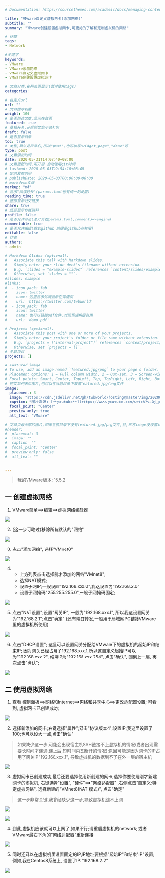 ```yaml
---
# Documentation: https://sourcethemes.com/academic/docs/managing-content/

title: "VMware自定义虚拟网卡(添加网络)"
subtitle: ""
summary: "VMware创建设置虚拟网卡,可更好的了解和定制虚拟机的网络"

# 标签
tags: 
- Network

#关键字
keywords:
- VMware
- VMware添加网络
- VMware自定义虚拟网卡
- VMware创建设置虚拟网卡

# 文章分类,在列表页显示(暂时使用tags)
categories: 

# 自定义url
url: ""
# 文章排序权重
weight: 100
# 是否精选文章,显示在首页
featured: true
# 草稿开关,开启则文章不会打包
draft: false
# 是否显示目录
toc: true
# 类型,默认是目录名,所以"post",也可以写"widget_page","dosc"等
type: post
# 文章添加时间
date: 2020-05-31T14:07:40+08:00
# 文章更新时间,可开启 自动使用git时间
# lastmod: 2020-05-03T19:54:10+08:00
# 定时发布时间
# publishDate: 2020-05-03T00:00:00+08:00
# markdown文档
markup: "md"
# 显示"阅读时长"(params.toml也有统一的设置)
reading_time: true
# 底部显示社交链接
share: true
# 底部显示作者资料
profile: false
# 是否允许评论(总开关在params.toml,comments=>engine)
commentable: true
# 是否允许编辑(跳到github,前提是github有权限)
editable: false
# 作者
authors: 
- admin

# Markdown Slides (optional).
#   Associate this talk with Markdown slides.
#   Simply enter your slide deck's filename without extension.
#   E.g. `slides = "example-slides"` references `content/slides/example-slides.md`.
#   Otherwise, set `slides = ""`.
#slides: example
#links:
#  - icon_pack: fab
#    icon: twitter
#    name: 这里显示外链显示在详情页
#    url: 'https://twitter.com/twbworld'
#  - icon_pack: fab
#    icon: twitter
#    name: 也可以链接pdf文件,对现场讲解很有用
#    url: 'demo.pdf'

# Projects (optional).
#   Associate this post with one or more of your projects.
#   Simply enter your project's folder or file name without extension.
#   E.g. `projects = ["internal-project"]` references `content/project/deep-learning/index.md`.
#   Otherwise, set `projects = []`.
# 关联项目
projects: []

# Featured image
# To use, add an image named `featured.jpg/png` to your page's folder.
# Placement options: 1 = Full column width, 2 = Out-set, 3 = Screen-width
# Focal points: Smart, Center, TopLeft, Top, TopRight, Left, Right, BottomLeft, Bottom, BottomRight.
# 控文章列表页图片,也可以在当前目录下放置featured.jpg/png文件
image:
  placement: 3
  image: "https://cdn.jsdelivr.net/gh/twbworld/hosting@master/img/20200531142646.jpg"
  caption: "图片来源: [**youtube**](https://www.youtube.com/watch?v=Bj_pkYJoro0)"
  focal_point: "Center"
  preview_only: true
  alt_text: "VMware"

# 文章页最头部的图片,如果当前目录下没有featured.jpg/png文件,且,三方image没设置image,则列表页也会显示这图片(image如设置了image,此处无效)
#header:
#  placement: 3
#  image: ""
#  caption: ""
#  focal_point: "Center"
#  preview_only: false
#  alt_text: ""


---
```

















> 我的VMware版本: 15.5.2

## 一 创建虚拟网络


1. VMware菜单==>编辑==>虚拟网络编辑器

![](https://cdn.jsdelivr.net/gh/twbworld/hosting@master/img/20200531154440.png)

2. (这一步可略过)移除所有默认的"网络"

![](https://cdn.jsdelivr.net/gh/twbworld/hosting@master/img/20200531154849.png)

3. 点击"添加网络", 选择"VMnet8"

![](https://cdn.jsdelivr.net/gh/twbworld/hosting@master/img/20200531155509.png)

4. * 上方列表点击选择刚才添加的网络"VMnet8";
   * 选择NAT模式;
   * 设置子网IP;一般设置"192.168.xxx.0",我这设置为"192.168.2.0"
   * 设置子网掩码"255.255.255.0",一般子网掩码固定;

![](https://cdn.jsdelivr.net/gh/twbworld/hosting@master/img/20200531155727.png)

5. 点击"NAT设置";设置"网关IP", 一般为"192.168.xxx.1", 所以我这设置网关为"192.168.2.1";点击"确定" (还有端口转发,一般用于局域网PC链接VMware里的虚拟机所使用)

![](https://cdn.jsdelivr.net/gh/twbworld/hosting@master/img/20200531160526.png)

6. 点击"DHCP设置"; 这里可以设置网关分配给VMware下的虚拟机的起始IP和结束IP; 因为网关已经占用了192.168.xxx.1,所以这自定义起始IP可以为"192.168.xxx.2", 结束IP为"192.168.xxx.254", 点击"确认", 回到上一层, 再次点击"确认";

![](https://cdn.jsdelivr.net/gh/twbworld/hosting@master/img/20200531161155.png)



## 二 使用虚拟网络

1. 查看 控制面板==>网络和Internet==>网络和共享中心==>更改适配器设置; 可看到, 虚拟网卡已创建成功;

![](https://cdn.jsdelivr.net/gh/twbworld/hosting@master/img/20200531162022.png)

2. 选择新添加的网卡;右键选择"属性";双击"协议版本4";设置IP;我这里设置了100;也可以设大一点,点击"确认"
> 如果缺少这一步,可能会出现宿主机SSH链接不上虚拟机的情况(或者出现需要长时间才连通,连上后,短时间内又断开的情况);原因可能是因为网卡的IP占用了网关IP"192.168.xxx.1", 导致虚拟机的数据到不了在外一层的宿主机

![](https://cdn.jsdelivr.net/gh/twbworld/hosting@master/img/20200531163409.png)

3. 虚拟网卡已创建成功,最后还要选择使用新创建的网卡;选择你要使用刚才新建网卡的虚拟机, 右键选择"设置", "硬件"==>"网络适配器" ,右侧点击"自定义:特定虚拟网络", 选择新建的"VMnet8(NAT 模式)", 点击"确定"
> 这一步非常关键,我曾经缺少这一步,导致虚拟机连不上网

![](https://cdn.jsdelivr.net/gh/twbworld/hosting@master/img/20200531165342.png)

![](https://cdn.jsdelivr.net/gh/twbworld/hosting@master/img/20200531165906.png)

4. 到此,虚拟机应该就可以上网了,如果不行;请重启虚拟机的network; 或者VMware最右下角的"网络适配器"重新连接

![](https://cdn.jsdelivr.net/gh/twbworld/hosting@master/img/20200531171518.png)

5. 同时还可以在虚拟机里设置固定的IP,IP地址要根据"起始IP"和结束"IP"设置; 例如,我在Centos8系统上, 设置了IP:"192.168.2.2"

![](https://cdn.jsdelivr.net/gh/twbworld/hosting@master/img/20200531171957.png)

